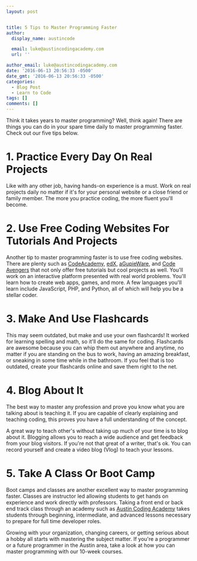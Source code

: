 ```yaml
---
layout: post


title: 5 Tips to Master Programming Faster
author:
  display_name: austincode

  email: luke@austincodingacademy.com
  url: ''

author_email: luke@austincodingacademy.com
date: '2016-06-13 20:56:33 -0500'
date_gmt: '2016-06-13 20:56:33 -0500'
categories:
  - Blog Post
  - Learn to Code
tags: []
comments: []
---
```


Think it takes years to master programming? Well, think again! There are things you can do in your spare time daily to master programming faster. Check out our five tips below.



# 1. Practice Every Day On Real Projects


Like with any other job, having hands-on experience is a must. Work on real projects daily no matter if it's for your personal website or a close friend or family member. The more you practice coding, the more fluent you'll become.

# 2. Use Free Coding Websites For Tutorials And Projects


Another tip to master programming faster is to use free coding websites. There are plenty such as [CodeAcademy](http://www.codecademy.com/), [edX](https://www.edx.org/), [aGupieWare](http://agupieware.com/), and [Code Avengers](http://www.codeavengers.com/) that not only offer free tutorials but cool projects as well. You'll work on an interactive platform presented with real world problems. You'll learn how to create web apps, games, and more. A few languages you'll learn include JavaScript, PHP, and Python, all of which will help you be a stellar coder.

# 3. Make And Use Flashcards


This may seem outdated, but make and use your own flashcards! It worked for learning spelling and math, so it'll do the same for coding. Flashcards are awesome because you can whip them out anywhere and anytime, no matter if you are standing on the bus to work, having an amazing breakfast, or sneaking in some time while in the bathroom. If you feel that is too outdated, create your flashcards online and save them right to the net.

# 4. Blog About It


The best way to master any profession and prove you know what you are talking about is teaching it. If you are capable of clearly explaining and teaching coding, this proves you have a full understanding of the concept.

A great way to teach other's without taking up much of your time is to blog about it. Blogging allows you to reach a wide audience and get feedback from your blog visitors. If you're not that great of a writer, that's ok. You can record yourself and create a video blog (Vlog) to teach your lessons.

# 5. Take A Class Or Boot Camp


Boot camps and classes are another excellent way to master programming faster. Classes are instructor led allowing students to get hands on experience and work directly with professors. Taking a front end or back end track class through an academy such as [Austin Coding Academy](//www.austincodingacademy.com/) takes students through beginning, intermediate, and advanced lessons necessary to prepare for full time developer roles.

Growing with your organization, changing careers, or getting serious about a hobby all starts with mastering the subject matter. If you're a programmer or a future programmer in the Austin area, take a look at how you can master programming with our 10-week courses.
